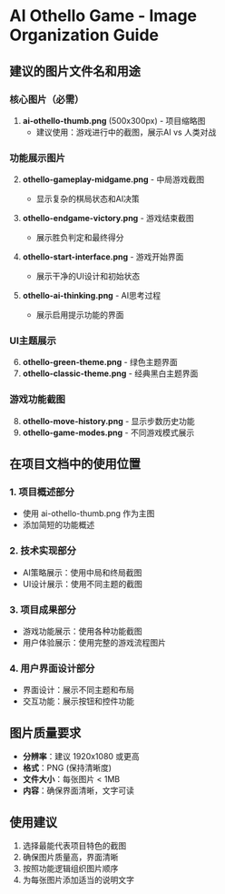 # AI Othello Game - Image Organization Guide

## 建议的图片文件名和用途

### 核心图片（必需）
1. **ai-othello-thumb.png** (500x300px) - 项目缩略图
   - 建议使用：游戏进行中的截图，展示AI vs 人类对战

### 功能展示图片
2. **othello-gameplay-midgame.png** - 中局游戏截图
   - 显示复杂的棋局状态和AI决策

3. **othello-endgame-victory.png** - 游戏结束截图
   - 展示胜负判定和最终得分

4. **othello-start-interface.png** - 游戏开始界面
   - 展示干净的UI设计和初始状态

5. **othello-ai-thinking.png** - AI思考过程
   - 展示启用提示功能的界面

### UI主题展示
6. **othello-green-theme.png** - 绿色主题界面
7. **othello-classic-theme.png** - 经典黑白主题界面

### 游戏功能截图
8. **othello-move-history.png** - 显示步数历史功能
9. **othello-game-modes.png** - 不同游戏模式展示

## 在项目文档中的使用位置

### 1. 项目概述部分
- 使用 ai-othello-thumb.png 作为主图
- 添加简短的功能概述

### 2. 技术实现部分
- AI策略展示：使用中局和终局截图
- UI设计展示：使用不同主题的截图

### 3. 项目成果部分
- 游戏功能展示：使用各种功能截图
- 用户体验展示：使用完整的游戏流程图片

### 4. 用户界面设计部分
- 界面设计：展示不同主题和布局
- 交互功能：展示按钮和控件功能

## 图片质量要求
- **分辨率**：建议 1920x1080 或更高
- **格式**：PNG (保持清晰度)
- **文件大小**：每张图片 < 1MB
- **内容**：确保界面清晰，文字可读

## 使用建议
1. 选择最能代表项目特色的截图
2. 确保图片质量高，界面清晰
3. 按照功能逻辑组织图片顺序
4. 为每张图片添加适当的说明文字 